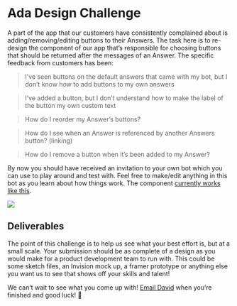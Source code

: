 # Ada Design Challenge
A part of the app that our customers have consistently complained about is adding/removing/editing buttons to their Answers. The task here is to re-design the component of our app that’s responsible for choosing buttons that should be returned after the messages of an Answer. The specific feedback from customers has been:


> I’ve seen buttons on the default answers that came with my bot, but I don’t know how to add buttons to my own answers


> I’ve added a button, but I don’t understand how to make the label of the button my own custom text


> How do I reorder my Answer’s buttons?


> How do I see when an Answer is referenced by another Answers button? (linking)


> How do I remove a button when it’s been added to my Answer?


By now you should have received an invitation to your own bot which you can use to play around and test with. Feel free to make/edit anything in this bot as you learn about how things work. The component [currently works like this](
https://www.dropbox.com/s/rsclkwt4cxwdwxe/Buttons.mp4?dl=0). 

![](http://i.imgur.com/uGUHkZq.jpg)

## Deliverables

The point of this challenge is to help us see what your best effort is, but at a small scale. Your submission should be as complete of a design as you would make for a product development team to run with. This could be some sketch files, an Invision mock up, a framer prototype or anything else you want us to see that shows off your skills and talent!

We can’t wait to see what you come up with! [Email David](mailto:david@ada.support) when you’re finished and good luck! 🚀


